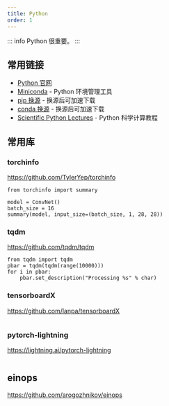 ```yaml
---
title: Python
order: 1
---
```

::: info
Python 很重要。
:::

## 常用链接
- [Python 官网](https://www.python.org/)
- [Miniconda](https://docs.conda.io/en/latest/miniconda.html) - Python 环境管理工具
- [pip 换源](https://mirror.nju.edu.cn/mirrorz-help/pypi/?mirror=NJU) - 换源后可加速下载
- [conda 换源](https://mirror.nju.edu.cn/mirrorz-help/anaconda/?mirror=NJU) - 换源后可加速下载
- [Scientific Python Lectures](https://lectures.scientific-python.org/) - Python 科学计算教程

## 常用库

### torchinfo

https://github.com/TylerYep/torchinfo

```
from torchinfo import summary

model = ConvNet()
batch_size = 16
summary(model, input_size=(batch_size, 1, 28, 28))
```

### tqdm

https://github.com/tqdm/tqdm

```
from tqdm import tqdm
pbar = tqdm(tqdm(range(10000)))
for i in pbar:
	pbar.set_description("Processing %s" % char)	
```

### tensorboardX

https://github.com/lanpa/tensorboardX

```

```

### pytorch-lightning

https://lightning.ai/pytorch-lightning

```
```

## einops

https://github.com/arogozhnikov/einops

```
```